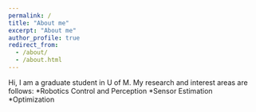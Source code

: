 ```yaml
---
permalink: /
title: "About me"
excerpt: "About me"
author_profile: true
redirect_from: 
  - /about/
  - /about.html
---
```


Hi, I am a graduate student in U of M. My research and interest areas are follows:
*Robotics Control and Perception
*Sensor Estimation
*Optimization
